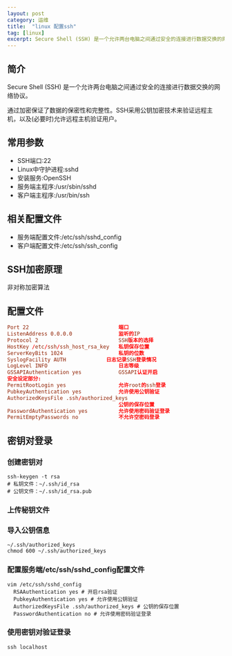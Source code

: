 ```yaml
---
layout: post
category: 运维
title:  "linux 配置ssh"
tag: [linux]
excerpt: Secure Shell (SSH) 是一个允许两台电脑之间通过安全的连接进行数据交换的网络协议。
---
```


## 简介

Secure Shell (SSH) 是一个允许两台电脑之间通过安全的连接进行数据交换的网络协议。

通过加密保证了数据的保密性和完整性。SSH采用公钥加密技术来验证远程主机，以及(必要时)允许远程主机验证用户。

## 常用参数

- SSH端口:22
- Linux中守护进程:sshd
- 安装服务:OpenSSH
- 服务端主程序:/usr/sbin/sshd
- 客户端主程序:/usr/bin/ssh

## 相关配置文件

- 服务端配置文件:/etc/ssh/sshd_config
- 客户端配置文件:/etc/ssh/ssh_config

## SSH加密原理

非对称加密算法

## 配置文件

```cnf
Port 22                             端口
ListenAddress 0.0.0.0               监听的IP
Protocol 2                          SSH版本的选择
HostKey /etc/ssh/ssh_host_rsa_key   私钥保存位置
ServerKeyBits 1024                  私钥的位数
SyslogFacility AUTH	            日志记录SSH登录情况
LogLevel INFO                       日志等级
GSSAPIAuthentication yes            GSSAPI认证开启
安全设定部分:
PermitRootLogin yes                 允许root的ssh登录
PubkeyAuthentication yes            允许使用公钥验证
AuthorizedKeysFile .ssh/authorized_keys
                                    公钥的保存位置
PasswordAuthentication yes          允许使用密码验证登录
PermitEmptyPasswords no             不允许空密码登录
```

## 密钥对登录

### 创建密钥对

```shell
ssh-keygen -t rsa
# 私钥文件：~/.ssh/id_rsa
# 公钥文件：~/.ssh/id_rsa.pub
```

### 上传秘钥文件

### 导入公钥信息

```shell
~/.ssh/authorized_keys
chmod 600 ~/.ssh/authorized_keys
```

### 配置服务端/etc/ssh/sshd_config配置文件

```shell
vim /etc/ssh/sshd_config
  RSAAuthentication yes # 开启rsa验证
  PubkeyAuthentication yes # 允许使用公钥验证
  AuthorizedKeysFile .ssh/authorized_keys # 公钥的保存位置
  PasswordAuthentication no # 允许使用密码验证登录 
``` 

### 使用密钥对验证登录

```shell
ssh localhost
```
